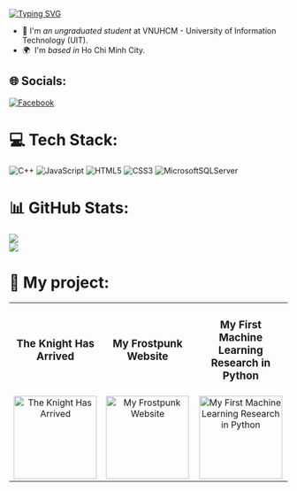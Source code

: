 <a href="https://git.io/typing-svg"><img src="https://readme-typing-svg.herokuapp.com?font=Figtree&size=30&duration=4000&pause=1000&color=3484F7&background=FD1AFF00&width=435&lines=Hello!;My+name+is+L%C3%AA+Ho%C3%A0ng+Vi%E1%BB%87t;Are+you+a+fan+of+Japan%3F;If+yes%2C+then+we're+kindred+spirits!;If+yes%2C+then+we're+kindred+spirits!" alt="Typing SVG" /></a>

- 🔭 I'm *an ungraduated student* at VNUHCM - University of Information Technology (UIT).
- 🌍  I'm *based in* Ho Chi Minh City.

## 🌐 Socials:
[![Facebook](https://img.shields.io/badge/Facebook-%231877F2.svg?logo=Facebook&logoColor=white)](https://facebook.com/rivaille.ackerman.3532)

# 💻 Tech Stack:
![C++](https://img.shields.io/badge/c++-%2300599C.svg?style=for-the-badge&logo=c%2B%2B&logoColor=white) ![JavaScript](https://img.shields.io/badge/javascript-%23323330.svg?style=for-the-badge&logo=javascript&logoColor=%23F7DF1E) ![HTML5](https://img.shields.io/badge/html5-%23E34F26.svg?style=for-the-badge&logo=html5&logoColor=white) ![CSS3](https://img.shields.io/badge/css3-%231572B6.svg?style=for-the-badge&logo=css3&logoColor=white) ![MicrosoftSQLServer](https://img.shields.io/badge/Microsoft%20SQL%20Server-CC2927?style=for-the-badge&logo=microsoft%20sql%20server&logoColor=white)
# 📊 GitHub Stats:
![](https://github-readme-stats.vercel.app/api?username=rivaille1704&theme=tokyonight&hide_border=true&include_all_commits=false&count_private=false)<br/>
![](https://github-readme-streak-stats.herokuapp.com/?user=rivaille1704&theme=tokyonight&hide_border=true)<br/>
# 🏹 My project:
<table style="border-collapse: collapse; width: 100%; text-align: center;">
  <tr style="vertical-align: middle;">
    <td>
      <h3>The Knight Has Arrived</h3>
    </td>
    <td>
      <h3>My Frostpunk Website</h3>
    </td>
    <td>
      <h3>My First Machine Learning Research in Python</h3>
    </td>
  </tr>
  <tr style="vertical-align: middle;">
    <td>
      <img src="https://github.com/user-attachments/assets/978f1413-b8b6-4393-9156-3ad8a5ae1577" alt="The Knight Has Arrived" width="150">
    </td>
    <td>
      <img src="https://github.com/user-attachments/assets/a68360d3-907a-4794-b158-668bc176500f" alt="My Frostpunk Website" width="150">
    </td>
    <td>
      <img src="https://github.com/user-attachments/assets/296b9c47-6d9b-43ce-a673-357d32d2b44b" alt="My First Machine Learning Research in Python" width="150">
    </td>
  </tr>
</table>
